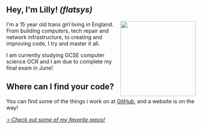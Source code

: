 ## Hey, I'm Lilly! *(flatsys)*

<img src="https://cdn.discordapp.com/avatars/761691278130937906/a_8546eb5e1f377563166a80f61bb6ab54.gif?size=1024" align="right" width="200px">
I'm a 15 year old trans girl living in England.
From building computers, tech repair and network infrastructure, to creating and improving code, I try and master it all.


I am currently studying GCSE computer science OCR and I am due to complete my final exam in June!

## Where can I find your code?
You can find some of the things i work on at <a target="_blank" href="https://github.com/flatsys">GitHub</a>, and a website is on the way!

<i><a href="https://github.com/flatsys/stars">⭐ Check out some of my favorite repos!</a></i>

<!---
FlatSys/FlatSys is a ✨ special ✨ repository because its `README.md` (this file) appears on your GitHub profile.
You can click the Preview link to take a look at your changes.
--->
